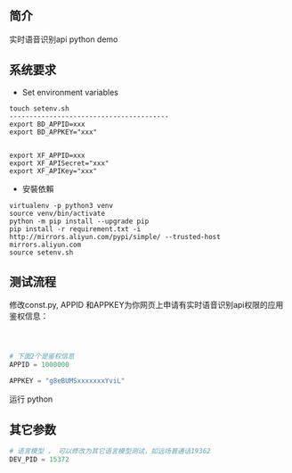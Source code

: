 ## 简介

实时语音识别api python demo



## 系统要求

* Set environment variables 

```
touch setenv.sh
----------------------------------------
export BD_APPID=xxx
export BD_APPKEY="xxx"


export XF_APPID=xxx
export XF_APISecret="xxx"
export XF_APIKey="xxx"

```

* 安裝依賴
```
virtualenv -p python3 venv
source venv/bin/activate
python -m pip install --upgrade pip
pip install -r requirement.txt -i http://mirrors.aliyun.com/pypi/simple/ --trusted-host mirrors.aliyun.com
source setenv.sh
```

## 测试流程
修改const.py, APPID 和APPKEY为你网页上申请有实时语音识别api权限的应用鉴权信息：

```python



# 下面2个是鉴权信息
APPID = 1000000

APPKEY = "g8eBUMSxxxxxxxYviL"

```

运行 python 

## 其它参数
```python
# 语言模型 ， 可以修改为其它语言模型测试，如远场普通话19362
DEV_PID = 15372
```


